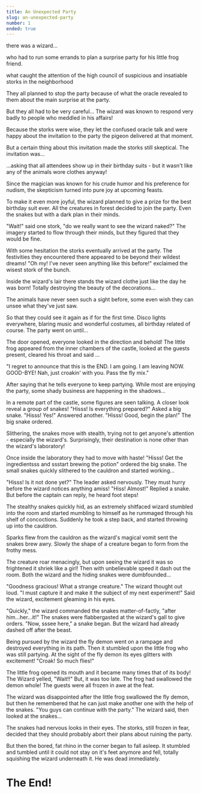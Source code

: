 ```yaml
---
title: An Unexpected Party
slug: an-unexpected-party
number: 1
ended: true
---
```


<story-part-legacy username="mkt">there was a wizard...</story-part-legacy>

<story-part-legacy username="localnorth">who had to run some errands to plan a surprise party for his little frog friend.</story-part-legacy>

<story-part-legacy username="hennifant">what caught the attention of the high council of suspicious and insatiable storks in the neighborhood</story-part-legacy>

<story-part-legacy username="imbigdee">They all planned to stop the party because of what the oracle revealed to them about the main surprise at the party.</story-part-legacy>

<story-part-legacy username="imwatsi">But they all had to be very careful... The wizard was known to respond very badly to people who meddled in his affairs!</story-part-legacy>

<story-part-legacy username="hennifant">Because the storks were wise, they let the confused oracle talk and were happy about the invitation to the party the pigeon delivered at that moment.</story-part-legacy>

<story-part-legacy username="mkt">But a certain thing about this invitation made the storks still skeptical. The invitation was...</story-part-legacy>

<story-part-legacy username="buttpacker">...asking that all attendees show up in their birthday suits - but it wasn't like any of the animals wore clothes anyway!</story-part-legacy>

<story-part-legacy username="hennifant">Since the magician was known for his crude humor and his preference for nudism, the skepticism turned into pure joy at upcoming feasts.</story-part-legacy>

<story-part-legacy username="beyonddisability">To make it even more joyful, the wizard planned to give a prize for the best birthday suit ever. All the creatures in forest decided to join the party. Even the snakes but with a dark plan in their minds.</story-part-legacy>

<story-part-legacy username="enforcer48">"Wait!" said one stork, "do we really want to see the wizard naked?" The imagery started to flow through their minds, but they figured that they would be fine.</story-part-legacy>

<story-part-legacy username="amosbastian">With some hesitation the storks eventually arrived at the party. The festivities they encountered there appeared to be beyond their wildest dreams! "Oh my! I've never seen anything like this before!" exclaimed the wisest stork of the bunch.</story-part-legacy>

<story-part-legacy username="vegaron">Inside the wizard's lair there stands the wizard clothe just like the day he was born! Totally destroying the beauty of the decorations...</story-part-legacy>

<story-part-legacy username="chrislyr">The animals have never seen such a sight before, some even wish they can unsee what they've just saw.</story-part-legacy>

<story-part-legacy username="helo">So that they could see it again as if for the first time. Disco lights everywhere, blaring music and wonderful costumes, all birthday related of course. The party went on until...</story-part-legacy>

<story-part-legacy username="mcyusuf">The door opened, everyone looked in the direction and behold! The little frog appeared from the inner chambers of the castle, looked at the guests present, cleared his throat and said ...</story-part-legacy>

<story-part-legacy username="tdre">"I regret to announce that this is the END. I am going. I am leaving NOW. GOOD-BYE! Nah, just croakin' with you. Pass the fly mix."</story-part-legacy>

<story-part-legacy username="chadrona">After saying that he tells everyone to keep partying. While most are enjoying the party, some shady business are happening in the shadows...</story-part-legacy>

<story-part-legacy username="riovanes">In a remote part of the castle, some figures are seen talking. A closer look reveal a group of snakes! "Hisss! Is everything prepared?" Asked a big snake. "Hisss! Yes!" Answered another. "Hisss! Good, begin the plan!" The big snake ordered.</story-part-legacy>

<story-part-legacy username="chrislyr">Slithering, the snakes move with stealth, trying not to get anyone's attention - especially the wizard's. Surprisingly, their destination is none other than the wizard's laboratory!</story-part-legacy>

<story-part-legacy username="amosbastian">Once inside the laboratory they had to move with haste! "Hisss! Get the ingredientsss and ssstart brewing the potion" ordered the big snake. The small snakes quickly slithered to the cauldron and started working...</story-part-legacy>

<story-part-legacy username="chrislyr">"Hisss! Is it not done yet?" The leader asked nervously. They must hurry before the wizard notices anything amiss! "Hiss! Almost!" Replied a snake. But before the captain can reply, he heard foot steps!</story-part-legacy>

<story-part-legacy username="buttpacker">The stealthy snakes quickly hid, as an extremely shitfaced wizard stumbled into the room and started mumbling to himself as he rummaged through his shelf of concoctions. Suddenly he took a step back, and started throwing up into the cauldron.</story-part-legacy>

<story-part-legacy username="tdre">Sparks flew from the cauldron as the wizard's magical vomit sent the snakes brew awry. Slowly the shape of a creature began to form from the frothy mess.</story-part-legacy>

<story-part-legacy username="riovanes">The creature roar menacingly, but upon seeing the wizard it was so frightened it shriek like a girl! Then with unbelievable speed it dash out the room. Both the wizard and the hiding snakes were dumbfounded...</story-part-legacy>

<story-part-legacy username="vegaron">"Goodness gracious! What a strange creature." The wizard thought out loud. "I must capture it and make it the subject of my next experiment!" Said the wizard, excitement gleaming in his eyes.</story-part-legacy>

<story-part-legacy username="tdre">"Quickly," the wizard commanded the snakes matter-of-factly, "after him...her...it!" The snakes were flabbergasted at the wizard's gall to give orders. "Now, sssee here," a snake began. But the wizard had already dashed off after the beast.</story-part-legacy>

<story-part-legacy username="hennifant" image="https://i.imgur.com/uJaJeTn.png"></story-part-legacy>

<story-part-legacy username="riovanes">Being pursued by the wizard the fly demon went on a rampage and destroyed everything in its path. Then it stumbled upon the little frog who was still partying. At the sight of the fly demon its eyes glitters with excitement! "Croak! So much flies!"</story-part-legacy>

<story-part-legacy username="enforcer48">The little frog opened its mouth and it became many times that of its body! The Wizard yelled, "Wait!!" But, it was too late. The frog had swallowed the demon whole! The guests were all frozen in awe at the feat.</story-part-legacy>

<story-part-legacy username="riovanes">The wizard was disappointed after the little frog swallowed the fly demon, but then he remembered that he can just make another one with the help of the snakes. "You guys can continue with the party." The wizard said, then looked at the snakes...</story-part-legacy>

<story-part-legacy username="enforcer48">The snakes had nervous looks in their eyes. The storks, still frozen in fear, decided that they should probably abort their plans about ruining the party.</story-part-legacy>

<story-part-legacy username="hennifant">But then the bored, fat rhino in the corner began to fall asleep. It stumbled and tumbled until it could not stay on it's feet anymore and fell, totally squishing the wizard underneath it. He was dead immediately.</story-part-legacy>

<story-part-legacy username="mkt"><span>
# The End!
</span></story-part-legacy>